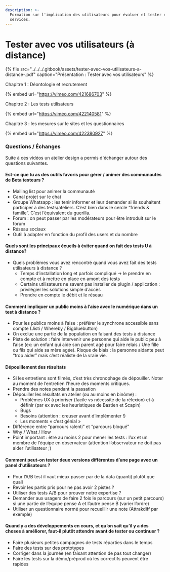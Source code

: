 ```yaml
---
description: >-
  Formation sur l'implication des utilisateurs pour évaluer et tester vos
  services.
---
```


# Tester avec vos utilisateurs \(à distance\)

{% file src="../../../.gitbook/assets/tester-avec-vos-utilisateurs-a-distance-.pdf" caption="Présentation : Tester avec vos utilisateurs" %}

Chapitre 1 : Déontologie et recrutement 

{% embed url="https://vimeo.com/421686703" %}

Chapitre 2 : Les tests utilisateurs

{% embed url="https://vimeo.com/422140581" %}

Chapitre 3 : les mesures sur le sites et les questionnaires

{% embed url="https://vimeo.com/422380927" %}



### Questions / Échanges <a id="Questions--&#xC9;changes"></a>

Suite à ces vidéos un atelier design a permis d'échanger autour des questions suivantes.

#### Est-ce que tu as des outils favoris pour gérer / animer des communautés de Beta testeurs ? <a id="Est-ce-que-tu-as-des-outils-favoris-pour-g&#xE9;rer--animer-des-communaut&#xE9;s-de-Beta-testeurs-"></a>

* Mailing list pour animer la communauté
* Canal projet sur le chat
* Groupe Whatsapp : les tenir informer et leur demander si ils souhaitent participer à des tests/ateliers. C’est bien dans le cercle “friends & famille”. C’est l’équivalent du guerilla.
* Forum : on peut passer par les modérateurs pour être introduit sur le forum
* Réseau sociaux
* Outil à adapter en fonction du profil des users et du nombre

#### Quels sont les principaux écueils à éviter quand on fait des tests U à distance? <a id="Quels-sont-les-principaux-&#xE9;cueils-&#xE0;-&#xE9;viter-quand-on-fait-des-tests-U-&#xE0;-distance"></a>

* Quels problèmes vous avez rencontré quand vous avez fait des tests utilisateurs à distance ?
  * Temps d’installation long et parfois compliqué -&gt; le prendre en compte et à mettre en place en amont des tests
  * Certains utilisateurs ne savent pas installer de plugin / application : privilégier les solutions simple d’accès
  * Prendre en compte le débit et le réseau

#### Comment impliquer un public moins à l’aise avec le numérique dans un test à distance ? <a id="Comment-impliquer-un-public-moins-&#xE0;-l&#x2019;aise-avec-le-num&#xE9;rique-dans-un-test-&#xE0;-distance-"></a>

* Pour les publics moins à l’aise : préférer le synchrone accessible sans compte \(Jisti / Whereby / Bigbluebutton\)
* On exclue une partie de la population en faisant des tests à distance
* Piste de solution : faire intervenir une personne qui aide le public peu à l’aise \(ex: un enfant qui aide son parent agé pour faire relais / Une fille ou fils qui aide sa mère agée\). Risque de biais : la personne aidante peut “trop aider” mais c’est réaliste de la vraie vie.

#### Dépouillement des résultats <a id="D&#xE9;pouillement-des-r&#xE9;sultats"></a>

* Si les entretiens sont filmés, c’est très chronophage de dépouiller. Noter au moment de l’entretien l’heure des moments critiques.
* Prendre des notes pendant la passation
* Dépouiller les résultats en atelier \(ou au moins en binôme\) :
  * Problèmes UX à prioriser \(facile vs nécessite de la rélexion\) et à définir \(par ex avec les heuristiques de Bastien et Scapin\)
  * Bugs
  * Besoins \(attention : creuser avant d’implémenter !\)
  * Les moments « c’est génial »
* Différence entre “parcours ralenti” et “parcours bloqué”
* Why / What / How
* Point important : être au moins 2 pour mener les tests : l’ux et un membre de l’équipe en observateur \(attention l’observateur ne doit pas aider l’utilisateur ;\)

#### Comment peut-on tester deux versions différentes d’une page avec un panel d’utilisateurs ? <a id="Comment-peut-on-tester-deux-versions-diff&#xE9;rentes-d&#x2019;une-page-avec-un-panel-d&#x2019;utilisateurs-"></a>

* Pour l’A/B test il vaut mieux passer par de la data \(quanti\) plutôt que quali
* Revoir les partis pris pour ne pas avoir 2 pistes ?
* Utiliser des tests A/B pour prouver notre expertise ?
* Demander aux usagers de faire 2 fois le parcours \(sur un petit parcours\) si une partie de l’équipe pense A et l’autre pense B \(varier l’ordre\)
* Utiliser un questionnaire normé pour recueillir une note \(Attrakdiff par exemple\)

#### Quand y a des développements en cours, et qu’on sait qu’il y a des choses à améliorer, faut-il plutôt attendre avant de tester ou continuer ? <a id="Quand-y-a-des-d&#xE9;veloppements-en-cours-et-qu&#x2019;on-sait-qu&#x2019;il-y-a-des-choses-&#xE0;-am&#xE9;liorer-faut-il-plut&#xF4;t-attendre-avant-de-tester-ou-continuer-"></a>

* Faire plusieurs petites campagnes de tests réparties dans le temps
* Faire des tests sur des prototypes
* Corriger dans la journée \(en faisant attention de pas tout changer\)
* Faire les tests sur la démo/préprod où les correctifs peuvent être rapides

